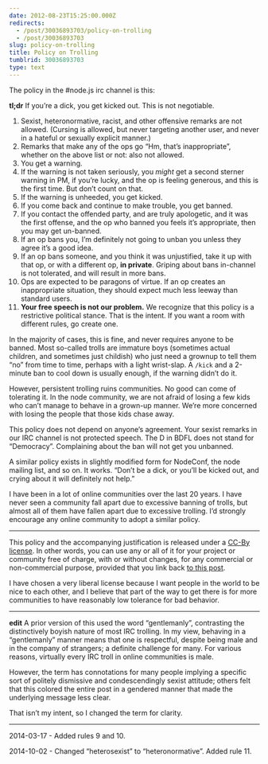 ```yaml
---
date: 2012-08-23T15:25:00.000Z
redirects:
  - /post/30036893703/policy-on-trolling
  - /post/30036893703
slug: policy-on-trolling
title: Policy on Trolling
tumblrid: 30036893703
type: text
---
```

<p>The policy in the #node.js irc channel is this:</p>

<p><strong>tl;dr</strong> If you&rsquo;re a dick, you get kicked out.  This is not negotiable.</p>

<ol><li>Sexist, heteronormative, racist, and other offensive remarks are not allowed.  (Cursing is allowed, but never targeting another user, and never in a hateful or sexually explicit manner.)</li>
<li>Remarks that make any of the ops go &ldquo;Hm, that&rsquo;s inappropriate&rdquo;, whether on the above list or not: also not allowed.</li>
<li>You get a warning.</li>
<li>If the warning is not taken seriously, you <em>might</em> get a second sterner warning in PM, if you&rsquo;re lucky, and the op is feeling generous, and this is the first time.  But don&rsquo;t count on that.</li>
<li>If the warning is unheeded, you get kicked.</li>
<li>If you come back and continue to make trouble, you get banned.</li>
<li>If you contact the offended party, and are truly apologetic, and it was the first offense, and the op who banned you feels it&rsquo;s appropriate, then you may get un-banned.</li>
<li>If an op bans you, I&rsquo;m definitely not going to unban you unless they agree it&rsquo;s a good idea.</li>
<li>If an op bans someone, and you think it was unjustified, take it up with that op, or with a different op, <strong>in private</strong>.  Griping about bans in-channel is not tolerated, and will result in more bans.</li>
<li>Ops are expected to be paragons of virtue.  If an op creates an inappropriate situation, they should expect much less leeway than standard users.</li>
<li><strong>Your free speech is not our problem.</strong>  We recognize that this policy is a restrictive political stance.  That is the intent.  If you want a room with different rules, go create one.</li>
</ol><p>In the majority of cases, this is fine, and never requires anyone to be banned.  Most so-called trolls are immature boys (sometimes actual children, and sometimes just childish) who just need a grownup to tell them &ldquo;no&rdquo; from time to time, perhaps with a light wrist-slap.  A <code>/kick</code> and a 2-minute ban to cool down is usually enough, if the warning didn&rsquo;t do it.</p>

<p>However, persistent trolling ruins communities.  No good can come of tolerating it.  In the node community, we are not afraid of losing a few kids who can&rsquo;t manage to behave in a grown-up manner.  We&rsquo;re more concerned with losing the people that those kids chase away.</p>

<p>This policy does not depend on anyone&rsquo;s agreement.  Your sexist remarks in our IRC channel is not protected speech.  The D in BDFL does not stand for &ldquo;Democracy&rdquo;.  Complaining about the ban will not get you unbanned.</p>

<p>A similar policy exists in slightly modified form for NodeConf, the node mailing list, and so on.  It works.  &ldquo;Don&rsquo;t be a dick, or you&rsquo;ll be kicked out, and crying about it will definitely not help.&rdquo;</p>

<p>I have been in a lot of online communities over the last 20 years.  I have never seen a community fall apart due to excessive banning of trolls, but almost all of them have fallen apart due to excessive trolling.  I&rsquo;d strongly encourage any online community to adopt a similar policy.</p>

<hr><p>This policy and the accompanying justification is released under a <a href="http://creativecommons.org/licenses/by/3.0/">CC-By license</a>.  In other words, you can use any or all of it for your project or community free of charge, with or without changes, for any commercial or non-commercial purpose, provided that you link back <a href="http://blog.izs.me/post/30036893703/policy-on-trolling">to this post</a>.</p>

<p>I have chosen a very liberal license because I want people in the world to be nice to each other, and I believe that part of the way to get there is for more communities to have reasonably low tolerance for bad behavior.</p>

<hr><p><strong>edit</strong>  A prior version of this used the word &ldquo;gentlemanly&rdquo;, contrasting the distinctively boyish nature of most IRC trolling.  In my view, behaving in a &ldquo;gentlemanly&rdquo; manner means that one is respectful, despite being male and in the company of strangers; a definite challenge for many.  For various reasons, virtually every IRC troll in online communities is male.</p>

<p>However, the term has connotations for many people implying a specific sort of politely dismissive and condescendingly sexist attitude; others felt that this colored the entire post in a gendered manner that made the underlying message less clear.</p>

<p>That isn&rsquo;t my intent, so I changed the term for clarity.</p>

<hr><p>2014-03-17 - Added rules 9 and 10.</p>

<p>2014-10-02 - Changed &ldquo;heterosexist&rdquo; to &ldquo;heteronormative&rdquo;.  Added rule 11.</p>
